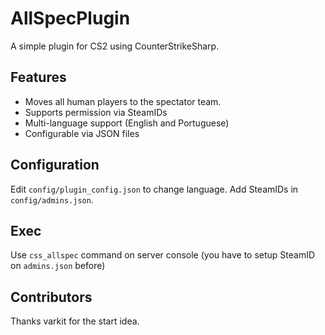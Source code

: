 # AllSpecPlugin

A simple plugin for CS2 using CounterStrikeSharp.

## Features
- Moves all human players to the spectator team.
- Supports permission via SteamIDs
- Multi-language support (English and Portuguese)
- Configurable via JSON files

## Configuration
Edit `config/plugin_config.json` to change language.
Add SteamIDs in `config/admins.json`.

## Exec

Use `css_allspec` command on server console (you have to setup SteamID on `admins.json` before)

## Contributors

Thanks varkit for the start idea.
